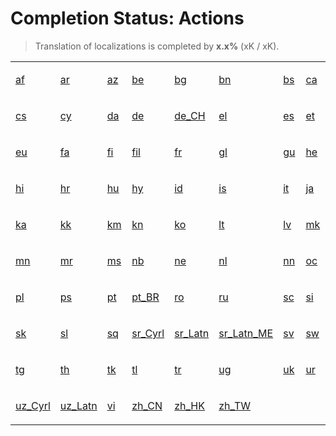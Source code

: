 # Completion Status: Actions

> Translation of localizations is completed by **x.x%** (xK / xK).

<table width="100%">
<tr><td width="12%">

<a href="statuses-lang-af.md" summary="Afrikaans">af</a>

</td><td width="12%">

<a href="statuses-lang-af.md" summary="العربية">ar</a>

</td><td width="12%">

<a href="statuses-lang-af.md" summary="Azərbaycan">az</a>

</td><td width="12%">

<a href="statuses-lang-af.md" summary="Беларуская">be</a>

</td><td width="12%">

<a href="statuses-lang-af.md" summary="Български">bg</a>

</td><td width="12%">

<a href="statuses-lang-af.md" summary="বাংলা">bn</a>

</td><td width="12%">

<a href="statuses-lang-af.md" summary="Bosanski">bs</a>

</td><td width="12%">

<a href="statuses-lang-af.md" summary="Català">ca</a>

</td></tr>
<tr><td width="12%">

<a href="statuses-lang-af.md" summary="Čeština">cs</a>

</td><td width="12%">

<a href="statuses-lang-af.md" summary="Cymraeg">cy</a>

</td><td width="12%">

<a href="statuses-lang-af.md" summary="Dansk">da</a>

</td><td width="12%">

<a href="statuses-lang-af.md" summary="Deutsch">de</a>

</td><td width="12%">

<a href="statuses-lang-af.md" summary="Deutsch (Schweiz)">de_CH</a>

</td><td width="12%">

<a href="statuses-lang-af.md" summary="Ελληνικά">el</a>

</td><td width="12%">

<a href="statuses-lang-af.md" summary="Español">es</a>

</td><td width="12%">

<a href="statuses-lang-af.md" summary="Eesti">et</a>

</td></tr>
<tr><td width="12%">

<a href="statuses-lang-af.md" summary="Euskara">eu</a>

</td><td width="12%">

<a href="statuses-lang-af.md" summary="فارسی">fa</a>

</td><td width="12%">

<a href="statuses-lang-af.md" summary="Suomi">fi</a>

</td><td width="12%">

<a href="statuses-lang-af.md" summary="Filipino">fil</a>

</td><td width="12%">

<a href="statuses-lang-af.md" summary="Français">fr</a>

</td><td width="12%">

<a href="statuses-lang-af.md" summary="Galego">gl</a>

</td><td width="12%">

<a href="statuses-lang-af.md" summary="ગુજરાતી">gu</a>

</td><td width="12%">

<a href="statuses-lang-af.md" summary="עברית">he</a>

</td></tr>
<tr><td width="12%">

<a href="statuses-lang-af.md" summary="हिन्दी">hi</a>

</td><td width="12%">

<a href="statuses-lang-af.md" summary="Hrvatski">hr</a>

</td><td width="12%">

<a href="statuses-lang-af.md" summary="Magyar">hu</a>

</td><td width="12%">

<a href="statuses-lang-af.md" summary="Հայերեն">hy</a>

</td><td width="12%">

<a href="statuses-lang-af.md" summary="Indonesia">id</a>

</td><td width="12%">

<a href="statuses-lang-af.md" summary="Íslenska">is</a>

</td><td width="12%">

<a href="statuses-lang-af.md" summary="Italiano">it</a>

</td><td width="12%">

<a href="statuses-lang-af.md" summary="日本語">ja</a>

</td></tr>
<tr><td width="12%">

<a href="statuses-lang-af.md" summary="ქართული">ka</a>

</td><td width="12%">

<a href="statuses-lang-af.md" summary="Қазақ Тілі">kk</a>

</td><td width="12%">

<a href="statuses-lang-af.md" summary="ខ្មែរ">km</a>

</td><td width="12%">

<a href="statuses-lang-af.md" summary="ಕನ್ನಡ">kn</a>

</td><td width="12%">

<a href="statuses-lang-af.md" summary="한국어">ko</a>

</td><td width="12%">

<a href="statuses-lang-af.md" summary="Lietuvių">lt</a>

</td><td width="12%">

<a href="statuses-lang-af.md" summary="Latviešu">lv</a>

</td><td width="12%">

<a href="statuses-lang-af.md" summary="Македонски">mk</a>

</td></tr>
<tr><td width="12%">

<a href="statuses-lang-af.md" summary="Монгол">mn</a>

</td><td width="12%">

<a href="statuses-lang-af.md" summary="मराठी">mr</a>

</td><td width="12%">

<a href="statuses-lang-af.md" summary="Melayu">ms</a>

</td><td width="12%">

<a href="statuses-lang-af.md" summary="Norsk Bokmål">nb</a>

</td><td width="12%">

<a href="statuses-lang-af.md" summary="नेपाली">ne</a>

</td><td width="12%">

<a href="statuses-lang-af.md" summary="Nederlands">nl</a>

</td><td width="12%">

<a href="statuses-lang-af.md" summary="Norsk Nynorsk">nn</a>

</td><td width="12%">

<a href="statuses-lang-af.md" summary="Occitan">oc</a>

</td></tr>
<tr><td width="12%">

<a href="statuses-lang-af.md" summary="Polski">pl</a>

</td><td width="12%">

<a href="statuses-lang-af.md" summary="پښتو">ps</a>

</td><td width="12%">

<a href="statuses-lang-af.md" summary="Português">pt</a>

</td><td width="12%">

<a href="statuses-lang-af.md" summary="Português (Brasil)">pt_BR</a>

</td><td width="12%">

<a href="statuses-lang-af.md" summary="Română">ro</a>

</td><td width="12%">

<a href="statuses-lang-af.md" summary="Русский">ru</a>

</td><td width="12%">

<a href="statuses-lang-af.md" summary="Sardu">sc</a>

</td><td width="12%">

<a href="statuses-lang-af.md" summary="සිංහල">si</a>

</td></tr>
<tr><td width="12%">

<a href="statuses-lang-af.md" summary="Slovenčina">sk</a>

</td><td width="12%">

<a href="statuses-lang-af.md" summary="Slovenščina">sl</a>

</td><td width="12%">

<a href="statuses-lang-af.md" summary="Shqip">sq</a>

</td><td width="12%">

<a href="statuses-lang-af.md" summary="Српски">sr_Cyrl</a>

</td><td width="12%">

<a href="statuses-lang-af.md" summary="Srpski">sr_Latn</a>

</td><td width="12%">

<a href="statuses-lang-af.md" summary="Srpski (Crna Gora)">sr_Latn_ME</a>

</td><td width="12%">

<a href="statuses-lang-af.md" summary="Svenska">sv</a>

</td><td width="12%">

<a href="statuses-lang-af.md" summary="Kiswahili">sw</a>

</td></tr>
<tr><td width="12%">

<a href="statuses-lang-af.md" summary="Тоҷикӣ">tg</a>

</td><td width="12%">

<a href="statuses-lang-af.md" summary="ไทย">th</a>

</td><td width="12%">

<a href="statuses-lang-af.md" summary="Türkmen Dili">tk</a>

</td><td width="12%">

<a href="statuses-lang-af.md" summary="Tagalog">tl</a>

</td><td width="12%">

<a href="statuses-lang-af.md" summary="Türkçe">tr</a>

</td><td width="12%">

<a href="statuses-lang-af.md" summary="ئۇيغۇرچە">ug</a>

</td><td width="12%">

<a href="statuses-lang-af.md" summary="Українська">uk</a>

</td><td width="12%">

<a href="statuses-lang-af.md" summary="اردو">ur</a>

</td></tr>
<tr><td width="12%">

<a href="statuses-lang-af.md" summary="Ўзбекча">uz_Cyrl</a>

</td><td width="12%">

<a href="statuses-lang-af.md" summary="O‘zbek">uz_Latn</a>

</td><td width="12%">

<a href="statuses-lang-af.md" summary="Tiếng Việt">vi</a>

</td><td width="12%">

<a href="statuses-lang-af.md" summary="中文 (中国)">zh_CN</a>

</td><td width="12%">

<a href="statuses-lang-af.md" summary="中文 (中国香港特别行政区)">zh_HK</a>

</td><td width="12%">

<a href="statuses-lang-af.md" summary="中文 (台湾)">zh_TW</a>

</td></tr>
</table>
